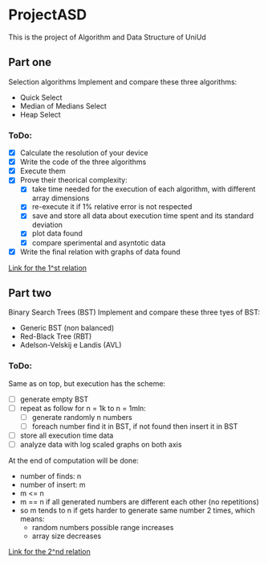 # ProjectASD
This is the project of Algorithm and Data Structure of UniUd

## Part one
Selection algorithms
Implement and compare these three algorithms:
* Quick Select
* Median of Medians Select
* Heap Select

### ToDo:
- [x] Calculate the resolution of your device
- [x] Write the code of the three algorithms 
- [x] Execute them
- [x] Prove their theorical complexity:
    - [x] take time needed for the execution of each algorithm, with different array dimensions
    - [x] re-execute it if 1% relative error is not respected
    - [x] save and store all data about execution time spent and its standard deviation
    - [x] plot data found
    - [x] compare sperimental and asyntotic data
- [x] Write the final relation with graphs of data found

[Link for the 1^st relation](https://drive.google.com/open?id=1RBXC6th5qzl4aEK_ah5653H4VoKP_PkQs3e1rcd3mQo)

## Part two
Binary Search Trees (BST)
Implement and compare these three tyes of BST:
* Generic BST (non balanced)
* Red-Black Tree (RBT)
* Adelson-Velskij e Landis (AVL)

### ToDo:

Same as on top, but execution has the scheme:
- [ ] generate empty BST
- [ ] repeat as follow for n = 1k to n = 1mln:
  - [ ] generate randomly n numbers 
  - [ ] foreach number find it in BST, if not found then insert it in BST
- [ ] store all execution time data
- [ ] analyze data with log scaled graphs on both axis

At the end of computation will be done:
* number of finds: n
* number of insert: m
* m <= n
* m == n if all generated numbers are different each other (no repetitions)
* so m tends to n if gets harder to generate same number 2 times, which means:
  * random numbers possible range increases
  * array size decreases
  
[Link for the 2^nd relation](https://docs.google.com/document/d/1CBU8kkavbzNIrlgNDxyTsqXeaoLuT9wGBhhoK7GhyQY/edit?usp=sharing)

